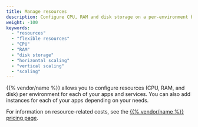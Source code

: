```yaml
---
title: Manage resources
description: Configure CPU, RAM and disk storage on a per-environment basis so your apps and services can run smoothly.
weight: -100
keywords:
  - "resources"
  - "flexible resources"
  - "CPU"
  - "RAM"
  - "disk storage"
  - "horizontal scaling"
  - "vertical scaling"
  - "scaling"
---
```


{{% vendor/name %}} allows you to configure resources (CPU, RAM, and disk) per environment for each of your apps and services.
You can also add instances for each of your apps depending on your needs.

For information on resource-related costs, see the [{{% vendor/name %}} pricing page](https://upsun.com/pricing/).